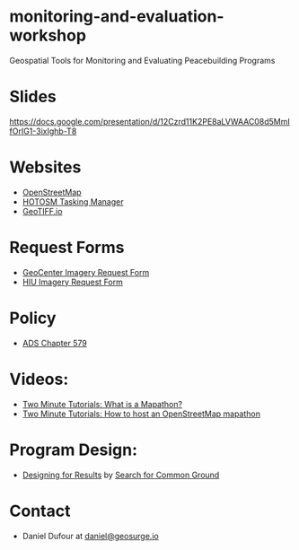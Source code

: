 # monitoring-and-evaluation-workshop
Geospatial Tools for Monitoring and Evaluating Peacebuilding Programs

# Slides
https://docs.google.com/presentation/d/12Czrd11K2PE8aLVWAAC08d5MmIfOrIG1-3ixIghb-T8

# Websites
- [OpenStreetMap](https://openstreetmap.org)
- [HOTOSM Tasking Manager](https://tasks.hotosm.org)
- [GeoTIFF.io](https://geotiff.io)

# Request Forms
- [GeoCenter Imagery Request Form](https://geocenterusaid.org/remotesensing/request.html)
- [HIU Imagery Request Form](https://hiu.state.gov/imagery/request/)

# Policy
- [ADS Chapter 579](https://www.usaid.gov/ads/policy/500/579)

# Videos:
- [Two Minute Tutorials: What is a Mapathon?](https://youtu.be/pAcsCmvG2hs)
- [Two Minute Tutorials: How to host an OpenStreetMap mapathon](https://youtu.be/njxePdKn1pI)

# Program Design:
- [Designing for Results](https://www.sfcg.org/Documents/manualpart1.pdf) by [Search for Common Ground](https://www.sfcg.org/)

# Contact
- Daniel Dufour at daniel@geosurge.io

